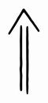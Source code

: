 <svg width="64" height="175" viewBox="0 0 64 175" fill="none" xmlns="http://www.w3.org/2000/svg">
<g clip-path="url(#clip0_1_61)">
<path d="M36.46 105.05C36.46 101.86 36.46 98.66 36.46 95.46C36.42 83.8 36.3766 72.1334 36.33 60.46C36.33 59.02 36.33 57.58 36.45 56.15C36.6027 53.4388 36.6027 50.7212 36.45 48.01C36.34 45.14 36.52 42.27 36.67 39.4C36.7549 38.6136 36.9783 37.8485 37.33 37.14C37.4728 36.8504 37.7066 36.6154 37.9955 36.471C38.2844 36.3265 38.6126 36.2805 38.9301 36.34C39.2505 36.367 39.5559 36.4875 39.8083 36.6866C40.0608 36.8857 40.2491 37.1547 40.35 37.46C40.512 37.9099 40.6031 38.3821 40.62 38.86C40.62 39.66 40.62 40.46 40.62 41.25C40.5 47.78 41.62 54.3 40.85 60.84C41.4645 66.8844 41.5481 72.971 41.1 79.03C41.0748 79.3629 41.0748 79.6972 41.1 80.03C41.76 87.53 41.04 95.03 41.28 102.54C41.55 110.85 41.46 119.15 41.28 127.46C41.22 129.85 41.06 132.25 41.02 134.64C41.02 136.71 41.02 138.79 41.11 140.85C41.3607 143.235 41.3339 145.641 41.03 148.02C40.634 150.549 40.5937 153.12 40.91 155.66C41.1269 157.885 41.1269 160.125 40.91 162.35C40.68 165.21 40.61 168.09 40.46 170.96C40.5423 171.923 40.2956 172.885 39.76 173.69C39.6146 173.86 39.4357 173.999 39.2344 174.097C39.0331 174.195 38.8137 174.25 38.59 174.26C38.3705 174.206 38.1639 174.11 37.9819 173.976C37.8 173.842 37.6464 173.674 37.53 173.48C37.2972 173.06 37.167 172.59 37.15 172.11C36.96 169.72 36.73 167.34 36.65 164.95C36.52 161.12 36.5001 157.29 36.4301 153.46C36.4301 152.82 36.4301 152.18 36.4301 151.54C36.6701 137.96 36.49 124.39 36.66 110.81C36.66 108.89 36.66 106.98 36.66 105.06H36.5699L36.46 105.05Z" fill="black"/>
<path d="M28.2099 77.84C28.2099 84.55 28.2099 91.26 28.2099 97.98C28.2099 100.21 28.32 102.45 28.43 104.68C28.7726 109.62 28.7224 114.578 28.28 119.51C27.8075 123.967 27.8477 128.463 28.4 132.91C28.7003 135.289 28.7406 137.693 28.52 140.08C28.38 141.51 28.3 142.95 28.3 144.38C28.3 150.93 28.3 157.48 28.3 164.03C28.2802 164.821 28.183 165.608 28.01 166.38C27.8438 166.743 27.5818 167.054 27.2524 167.279C26.923 167.505 26.5385 167.636 26.14 167.66C25.7431 167.63 25.3602 167.501 25.0264 167.284C24.6925 167.068 24.4186 166.77 24.23 166.42C24.0944 166.131 24.0001 165.825 23.9499 165.51C23.7499 162.16 23.34 158.84 23.44 155.51C23.64 148.96 23.7399 142.41 23.6999 135.86C23.6999 131.86 23.29 127.86 23.12 123.86C23.017 122.583 23.0505 121.299 23.22 120.03C24.22 114.46 23.66 108.88 23.54 103.3C23.44 98.67 23.69 94.04 23.67 89.41C23.67 81.9 23.5199 74.41 23.4499 66.89C23.4499 65.61 23.3899 64.33 23.4499 63.06C23.6233 56.6733 23.8133 50.2867 24.02 43.9C24.09 41.82 24.1399 39.74 24.3299 37.68C24.4405 36.7338 24.7039 35.8118 25.11 34.95C25.4273 34.6203 25.8624 34.4296 26.3199 34.42C26.4761 34.4325 26.6272 34.4816 26.761 34.5632C26.8947 34.6449 27.0074 34.7568 27.0899 34.89C27.4703 35.5901 27.737 36.3462 27.88 37.13C28.11 39.19 28.29 41.27 28.31 43.34C28.31 47.34 28.24 51.34 28.23 55.34C28.23 62.85 28.23 70.34 28.23 77.87L28.2099 77.84Z" fill="black"/>
<path d="M31.3 8.73007C31.37 8.73007 31.2 8.73005 31.11 8.84005C30.4755 9.55138 29.8876 10.3029 29.35 11.0901C26.5033 15.7101 23.6767 20.3467 20.87 25C19.47 27.33 18.17 29.72 16.72 32C12.72 38.34 8.65669 44.6734 4.53003 51C4.00723 51.7924 3.38557 52.5149 2.68005 53.1501C2.42629 53.3496 2.11284 53.458 1.79004 53.458C1.46724 53.458 1.15379 53.3496 0.900022 53.1501C0.612048 53.0065 0.375131 52.778 0.221311 52.4954C0.0674919 52.2128 0.00421277 51.8898 0.040037 51.57C0.182074 50.794 0.452371 50.0471 0.839964 49.36C3.63996 44.7 6.41995 40.03 9.32995 35.44C12.3312 30.9203 15.095 26.2473 17.61 21.44C17.9592 20.7194 18.3533 20.0213 18.79 19.3501C22.4167 13.8967 25.8033 8.29668 28.9499 2.55001C29.1186 2.27819 29.3093 2.02071 29.52 1.78006C29.7256 1.53462 29.9792 1.33397 30.2654 1.19052C30.5516 1.04707 30.8642 0.96388 31.1838 0.946071C31.5035 0.928261 31.8233 0.976169 32.1237 1.08694C32.424 1.19771 32.6985 1.36897 32.93 1.59005C33.3995 2.02078 33.8219 2.50013 34.1901 3.02005C38.6001 9.49005 43.54 15.59 47.6 22.31C48.1761 23.2706 48.846 24.1717 49.6 25C51.1064 26.6574 52.4121 28.4867 53.49 30.45C53.9257 31.3063 54.4556 32.1113 55.0699 32.8501C58.0699 36.2001 60.07 40.3001 62.71 43.8501C63.1348 44.4921 63.4461 45.2024 63.63 45.95C63.7055 46.2652 63.6784 46.5963 63.5525 46.8949C63.4266 47.1936 63.2085 47.4441 62.93 47.61C62.6642 47.7907 62.3536 47.8947 62.0326 47.9106C61.7115 47.9265 61.3924 47.8536 61.11 47.7C60.8222 47.5691 60.5611 47.3861 60.34 47.1601C59.7943 46.5773 59.2835 45.9628 58.8101 45.32C55.4767 40.6534 52.1434 35.9667 48.8101 31.26C48.4793 30.7108 48.1047 30.1891 47.6901 29.7C44.6201 26.6 42.59 22.75 40.09 19.25C37.59 15.75 35.1801 12.55 32.6901 9.25003C32.5586 9.01168 32.3461 8.82825 32.0912 8.73287C31.8362 8.6375 31.5557 8.63653 31.3 8.73007Z" fill="black"/>
</g>
<defs>
<clipPath id="clip0_1_61">
<rect width="63.68" height="173.34" fill="white" transform="translate(0 0.910004)"/>
</clipPath>
</defs>
</svg>
